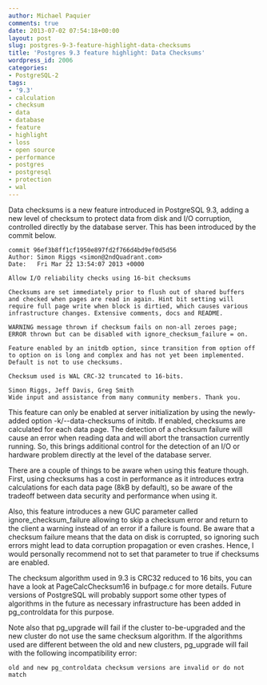 ```yaml
---
author: Michael Paquier
comments: true
date: 2013-07-02 07:54:18+00:00
layout: post
slug: postgres-9-3-feature-highlight-data-checksums
title: 'Postgres 9.3 feature highlight: Data Checksums'
wordpress_id: 2006
categories:
- PostgreSQL-2
tags:
- '9.3'
- calculation
- checksum
- data
- database
- feature
- highlight
- loss
- open source
- performance
- postgres
- postgresql
- protection
- wal
---
```


Data checksums is a new feature introduced in PostgreSQL 9.3, adding a new level of checksum to protect data from disk and I/O corruption, controlled directly by the database server. This has been introduced by the commit below.

    commit 96ef3b8ff1cf1950e897fd2f766d4bd9ef0d5d56
    Author: Simon Riggs <simon@2ndQuadrant.com>
    Date:   Fri Mar 22 13:54:07 2013 +0000
    
    Allow I/O reliability checks using 16-bit checksums
    
    Checksums are set immediately prior to flush out of shared buffers
    and checked when pages are read in again. Hint bit setting will
    require full page write when block is dirtied, which causes various
    infrastructure changes. Extensive comments, docs and README.
    
    WARNING message thrown if checksum fails on non-all zeroes page;
    ERROR thrown but can be disabled with ignore_checksum_failure = on.
    
    Feature enabled by an initdb option, since transition from option off
    to option on is long and complex and has not yet been implemented.
    Default is not to use checksums.
    
    Checksum used is WAL CRC-32 truncated to 16-bits.
    
    Simon Riggs, Jeff Davis, Greg Smith
    Wide input and assistance from many community members. Thank you.

This feature can only be enabled at server initialization by using the newly-added option -k/--data-checksums of initdb. If enabled, checksums are calculated for each data page. The detection of a checksum failure will cause an error when reading data and will abort the transaction currently running. So, this brings additional control for the detection of an I/O or hardware problem directly at the level of the database server.

There are a couple of things to be aware when using this feature though. First, using checksums has a cost in performance as it introduces extra calculations for each data page (8kB by default), so be aware of the tradeoff between data security and performance when using it.

Also, this feature introduces a new GUC parameter called ignore_checksum_failure allowing to skip a checksum error and return to the client a warning instead of an error if a failure is found. Be aware that a checksum failure means that the data on disk is corrupted, so ignoring such errors might lead to data corruption propagation or even crashes. Hence, I would personally recommend not to set that parameter to true if checksums are enabled.

The checksum algorithm used in 9.3 is CRC32 reduced to 16 bits, you can have a look at PageCalcChecksum16 in bufpage.c for more details. Future versions of PostgreSQL will probably support some other types of algorithms in the future as necessary infrastructure has been added in pg_controldata for this purpose.

Note also that pg_upgrade will fail if the cluster to-be-upgraded and the new cluster do not use the same checksum algorithm. If the algorithms used are different between the old and new clusters, pg_upgrade will fail with the following incompatibility error:

    old and new pg_controldata checksum versions are invalid or do not match
